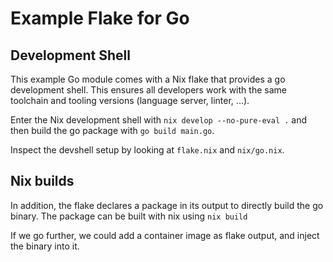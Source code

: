 # Example Flake for Go

## Development Shell

This example Go module comes with a Nix flake that provides a go development
shell. This ensures all developers work with the same toolchain and tooling
versions (language server, linter, ...).

Enter the Nix development shell with `nix develop --no-pure-eval .` and then build the go package
with `go build main.go`.

Inspect the devshell setup by looking at `flake.nix` and `nix/go.nix`.

## Nix builds

In addition, the flake declares a package in its output to directly build the go
binary. The package can be built with nix using `nix build`

If we go further, we could add a container image as flake output, and inject the
binary into it.
